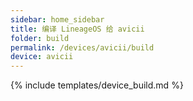 ```yaml
---
sidebar: home_sidebar
title: 编译 LineageOS 给 avicii
folder: build
permalink: /devices/avicii/build
device: avicii
---
```

{% include templates/device_build.md %}
